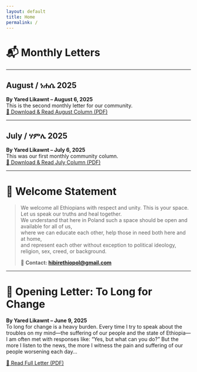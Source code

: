 ```yaml
---
layout: default
title: Home
permalink: /
---
```


# 📬 Monthly Letters

---

## **August / ነሐሴ 2025**  
**By Yared Likawnt – August 6, 2025**  
This is the second monthly letter for our community.  
[📄 Download & Read August Column (PDF)](./ነሐሴ%20August.pdf)

---

## **July / ሃምሌ 2025**  
**By Yared Likawnt – July 6, 2025**  
This was our first monthly community column.  
[📄 Download & Read July Column (PDF)](./ሃምሌ%20July.pdf)

---

# 📝 Welcome Statement

> We welcome all Ethiopians with respect and unity. This is your space.  
> Let us speak our truths and heal together.  
> We understand that here in Poland such a space should be open and available for all of us,  
> where we can educate each other, help those in need both here and at home,  
> and represent each other without exception to political ideology, religion, sex, creed, or background.  
>  
> 📩 **Contact: hibirethiopol@gmail.com**

---

# 📨 Opening Letter: To Long for Change

**By Yared Likawnt – June 9, 2025**  
To long for change is a heavy burden. Every time I try to speak about the troubles on my mind—the suffering of our people and the state of Ethiopia—I am often met with responses like: “Yes, but what can you do?” But the more I listen to the news, the more I witness the pain and suffering of our people worsening each day...

[📄 Read Full Letter (PDF)](./To%20Long%20for%20Change.pdf)
